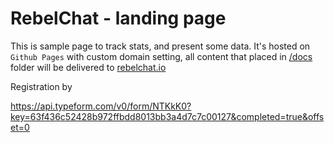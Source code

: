 # RebelChat - landing page

This is sample page to track stats, and present some data. It's hosted on `Github Pages` with custom
domain setting, all content that placed in [/docs](docs) folder will be delivered to
[rebelchat.io](http://rebelchat.io)


Registration by

https://api.typeform.com/v0/form/NTKkK0?key=63f436c52428b972ffbdd8013bb3a4d7c7c00127&completed=true&offset=0
